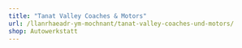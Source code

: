 ```yaml
---
title: "Tanat Valley Coaches & Motors"
url: /llanrhaeadr-ym-mochnant/tanat-valley-coaches-und-motors/
shop: Autowerkstatt
---
```

